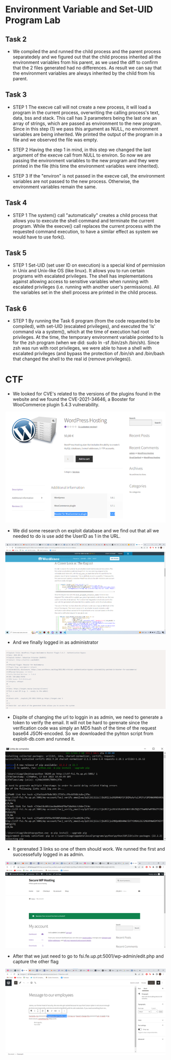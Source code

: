 # Environment Variable and Set-UID Program Lab

## Task 2

- We compiled the and runned the child process and the parent process separatedely and we figured out that the child process inherited all the environment variables from his parent, as we used the diff to confirm that the 2 files generated had no differences. As result we can say that the environment variables are always inherited by the child from his parent.

## Task 3

- STEP 1
The execve call will not create a new process, it will load a program in the current process, overwriting the calling process's text, data, bss and stack. This call has 3 parameters being the last one an array of strings, which are passed as environment to the new program. Since in this step (1) we pass this argument as NULL, no environment variables are being inherited. We printed the output of the program in a file and we observed the file was empty.

- STEP 2
Having the step 1 in mind, in this step we changed the last argument of the execve call from NULL to environ. So now we are passing the environment variables to the new program and they were printed in the file (this time the environment variables were inherited).

- STEP 3
If the "environ" is not passed in the execve call, the environment variables are not passed to the new process. Otherwise, the environment variables remain the same.
 
## Task 4

- STEP 1
The system() call "automatically" creates a child process that allows you to execute the shell command and terminate the current program. While the execve() call replaces the current process with the requested command execution, to have a similar effect as system we would have to use fork().

## Task 5

- STEP 1
Set-UID (set user ID on execution) is a special kind of permission in Unix and Unix-like OS (like linux). It allows you to run certain programs with escalated privileges.
The shell has implementations against allowing access to sensitive variables when running with escalated privileges (i.e. running with another user's permissions).
All the variables set in the shell process are printed in the child process.

## Task 6

- STEP 1
By running the Task 6 program (from the code requested to be compiled), with set-UID (escalated privileges), and executed the 'ls' command via a system(), which at the time of execution had root privileges. At the time, the temporary environment variable pointed to ls for the zsh program (when we did: sudo ln -sf /bin/zsh /bin/sh). Since zsh was run with root privileges, we were able to have a shell with escalated privileges (and bypass the protection of /bin/sh and /bin/bash that changed the shell to the real id (remove privileges)).

# CTF

- We looked for CVE's related to the versions of the plugins found in the website and we found the CVE-2021-34646, a Booster for WooCommerce plugin	5.4.3 vulnerability.

![Booster for WooCommerce plugin 5.4.3](woocommerceplugin.png)

- We did some research on exploit database and we find out that all we needed to do is use add the UserID as 1 in the URL.

![Exploit](Exploit.png)

- And we finally logged in as administrator

![Login as Admin](adminlogin.png)

- Dispite of changing the url to loggin in as admin, we need to generate a token to verify the email. It will not be hard to gerenate since the verification code was simply an MD5 hash of the time of the request base64 JSON-encoded. So we downloaded the pyhton script from exploit-db.com and runned it.

![Run the exploit](exploit_script.png)

- It gerenated 3 links so one of them should work. We runned the first and successefully logged in as admin.

![Successefuly logged in](hacked.png)

- After that we just need to go to fsi.fe.up.pt:5001/wp-admin/edit.php and capture the other flag

![Captured the flag](flag.png)